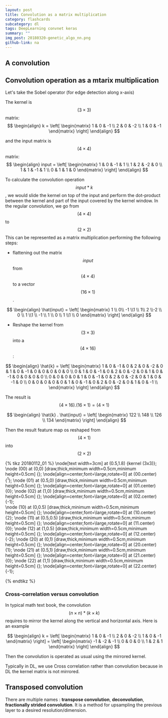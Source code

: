 ```yaml
---
layout: post
title: Convolution as a matrix multiplication
category: flashcards
subcategory: dl
tags: DeepLearning convnet keras
summary: ""
img_post: 20180320-genetic_algo_nn.png
github-link: na
---
```



<script src="/js/plotly-latest.min.js"></script>

<script type="text/javascript"
   src="https://cdnjs.cloudflare.com/ajax/libs/mathjax/2.7.2/MathJax.js?config=TeX-AMS-MML_HTMLorMML">
</script>



## A convolution



## Convolution operation as a mtarix multiplication

Let's take the Sobel operator (for edge detection along x-axis)

The kernel is $$(3 \times 3)$$ matrix:
$$
\begin{align}
k = \left[ \begin{matrix} 1 & 0 & -1 \\ 2 & 0 & -2 \\ 1 & 0 & -1 \end{matrix} \right]
\end{align}
$$

and the input matrix is  $$(4 \times 4)$$ matrix:
$$
\begin{align}
input = \left[ \begin{matrix} 1 & 0 & -1 & 1 \\ 1 & 2 & -2 & 0 \\ 1 & 1 & -1 & 1 \\ 0 & 1 & 1 & 0 \end{matrix} \right]
\end{align}
$$

To calculate the convolution operation  $$input * k$$, we would slide the kernel on top of the input and perform the dot-product between the kernel and part of the input covered by the kernel window. In the regular convolution, we go from $$(4 \times 4)$$ to $$(2\times2)$$ This can be represented as a matrix multiplication performing the following steps:

* flattening out the matrix $$input$$ from $$(4 \times 4)$$ to a vector $$(16 \times 1)$$.

$$
\begin{align}
\hat{input} = \left[ \begin{matrix} 1 \\ 0\\ -1 \\1 \\ 1\\ 2 \\-2 \\ 0 \\ 1 \\1 \\ -1 \\ 1 \\ 0 \\ 1 \\1 \\ 0 \end{matrix} \right]
\end{align}
$$


* Reshape the kernel from $$(3 \times 3 )$$ into a $$(4\times16)$$:

$$
\begin{align}
\hat{k} = \left[ \begin{matrix} 1 & 0 & -1 & 0 & 2 & 0 & -2 & 0 & 1 & 0 & -1 & 0 & 0 & 0 & 0 & 0 \\
                          0 & 1 & 0 & -1 & 0 & 2 & 0 & -2 & 0 & 1 & 0 & -1 & 0 & 0 & 0 & 0 \\
                          0 & 0 & 0 & 0 & 1 & 0 & -1 & 0 & 2 & 0 & -2 & 0 & 1 & 0 & -1 & 0 \\
                          0 & 0 & 0 & 0 & 0 & 1 & 0 & -1 & 0 & 2 & 0 & -2 & 0 & 1 & 0 & -1 \\  
 \end{matrix} \right]
\end{align}
$$

The result is $$(4 \times 16) . (16 \times 1) = (4 \times 1)$$

$$
\begin{align}
\hat{k} . \hat{input} = \left[ \begin{matrix} 122 \\ 148 \\ 126 \\ 134 \end{matrix} \right]
\end{align}
$$


Then the result feature map os reshaped from $$(4 \times 1)$$ into $$(2 \times 2)$$

{% tikz 20180112_01 %}
  \node[text width=3cm] at (0.5,1.8) {kernel (3x3)};
  \node (00) at (0,0) [draw,thick,minimum width=0.5cm,minimum height=0.5cm] {};
  \node[align=center,font=\large,rotate=0] at (00.center) {$^1$};
  \node (01) at (0.5,0) [draw,thick,minimum width=0.5cm,minimum height=0.5cm] {};
  \node[align=center,font=\large,rotate=0] at (01.center) {0};
  \node (02) at (1,0) [draw,thick,minimum width=0.5cm,minimum height=0.5cm] {};
  \node[align=center,font=\large,rotate=0] at (02.center) {-1};  
  \node (10) at (0,0.5) [draw,thick,minimum width=0.5cm,minimum height=0.5cm] {};
  \node[align=center,font=\large,rotate=0] at (10.center) {2};
  \node (11) at (0.5,0.5) [draw,thick,minimum width=0.5cm,minimum height=0.5cm] {};
  \node[align=center,font=\large,rotate=0] at (11.center) {0};
  \node (12) at (1,0.5) [draw,thick,minimum width=0.5cm,minimum height=0.5cm] {};
  \node[align=center,font=\large,rotate=0] at (12.center) {-2};
  \node (20) at (0,1) [draw,thick,minimum width=0.5cm,minimum height=0.5cm] {};
  \node[align=center,font=\large,rotate=0] at (20.center) {1};
  \node (21) at (0.5,1) [draw,thick,minimum width=0.5cm,minimum height=0.5cm] {};
  \node[align=center,font=\large,rotate=0] at (21.center) {0};
  \node (22) at (1,1) [draw,thick,minimum width=0.5cm,minimum height=0.5cm] {};
  \node[align=center,font=\large,rotate=0] at (22.center) {-1};

{% endtikz %}


###  Cross-correlation versus convolution

In typical math text book, the convolution $$(n \times n) * (k \times k)$$ requires to mirror the kernel along the vertical and horizontal axis.
Here is an example

$$
\begin{align}
k = \left[ \begin{matrix} 1 & 0 & -1 \\ 2 & 0 & -2 \\ 1 & 0 & -1 \end{matrix} \right] = \left[  \begin{matrix} -1 & -2 & -1 \\ 0 & 0 & 0 \\ 1 & 2 & 1 \end{matrix}  \right]
\end{align}
$$

Then the convolution is operated as usual using the mirrored kernel.


Typically in DL, we use Cross correlation rather than convolution because in DL the kernel matrix is not mirrored.


## Transposed convolution

There are multiple names : **transpose convolution**, **deconvolution**, **fractionally strided convolution**. It is a method for upsampling the previous layer to a desired resolution/dimension.